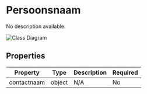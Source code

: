# Persoonsnaam

No description available.

![Class Diagram](https://github.com/CommonGateway/CustomerInteractionBundle/blob/redesign/docs/schema/klant.persoon.svg)

## Properties

| Property | Type | Description | Required |
|----------|------|-------------|----------|
| contactnaam | object | N/A | No |
